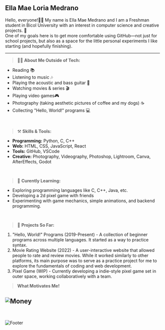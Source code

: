 ## Ella Mae Loria Medrano


Hello, everyone!👋🏻 My name is Ella Mae Medrano and I am a Freshman student in Bicol University with an interest in computer science and creative projects. 👾 <br> 
One of my goals here is to get more comfortable using GitHub—not just for school projects, but also as a space for the little personal experiments I like starting (and hopefully finishing).
    
---


> 👩🏻 **About Me Outside of Tech:**
* Reading 📚 
* Listening to music 🎶
* Playing the acoustic and bass guitar 🎸 
* Watching movies & series 🎬 
* Playing video games🎮
* Photography (taking aesthetic pictures of coffee and my dogs) ☕ 
* Collecting "Hello, World!" programs 💻

<br>

> ⚒ **Skills & Tools:**
* **Programming:** Python, C, C++
* **Web:** HTML, CSS, JavaScript, React
* **Tools:** GitHub, VSCode
* **Creative:** Photography, Videography, Photoshop, Lightroom, Canva, AfterEffects, Godot

<br>


> 🌱 **Curently Learning:**
* Exploring programming languages like C, C++, Java, etc.
* Developing a 2d pixel game with friends
* Experimenting with game mechanics, simple animations, and backend programming.

<br>

> 🚀 **Projects So Far:**
1. "Hello, World!" Programs (2019-Present) - A collection of beginner programs across multiple languages. It started as a way to practice syntax.
2. Movie Rating Website (2022) - A user-interactive website that allowed people to rate and review movies. While it worked similarly to other platforms, its main purpose was to serve as a practice project for me to explore the fundamentals of coding and web development.
3. Pixel Game (WIP) - Currently developing a indie-style pixel game set in outer space, working collaboratively with a team.

> **What Motivates Me!**

![Money](https://i.pinimg.com/736x/d6/69/a4/d669a45ca1a937d1d622d906d0177292.jpg) 
---
<br>

![Footer](https://i.pinimg.com/1200x/e2/1f/8d/e21f8d15fad55c76c6b1a7fa7ad6b5e3.jpg)